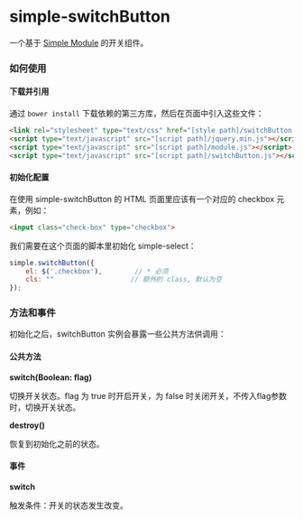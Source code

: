 simple-switchButton
=============

一个基于 [Simple Module](https://github.com/mycolorway/simple-module) 的开关组件。

### 如何使用

#### 下载并引用

通过 `bower install` 下载依赖的第三方库，然后在页面中引入这些文件：

```html
<link rel="stylesheet" type="text/css" href="[style path]/switchButton.css" />
<script type="text/javascript" src="[script path]/jquery.min.js"></script>
<script type="text/javascript" src="[script path]/module.js"></script>
<script type="text/javascript" src="[script path]/switchButton.js"></script>
```

#### 初始化配置

在使用 simple-switchButton 的 HTML 页面里应该有一个对应的 checkbox 元素，例如：

```html
<input class="check-box" type="checkbox">
```

我们需要在这个页面的脚本里初始化 simple-select：

```javascript
simple.switchButton({
    el: $('.checkbox'),        // * 必须
    cls: ""                   // 额外的 class, 默认为空
});
```

### 方法和事件

初始化之后，switchButton 实例会暴露一些公共方法供调用：

#### 公共方法

**switch(Boolean: flag)**

切换开关状态。flag 为 true 时开启开关，为 false 时关闭开关，不传入flag参数时，切换开关状态。

**destroy()**

恢复到初始化之前的状态。


#### 事件

**switch**

触发条件：开关的状态发生改变。


